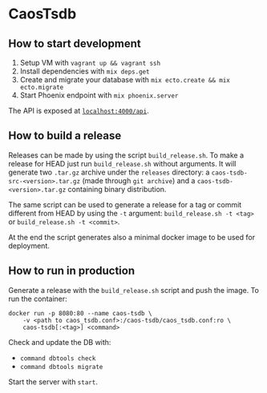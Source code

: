 # CaosTsdb

## How to start development

  1. Setup VM with `vagrant up && vagrant ssh`
  2. Install dependencies with `mix deps.get`
  3. Create and migrate your database with `mix ecto.create && mix ecto.migrate`
  4. Start Phoenix endpoint with `mix phoenix.server`

The API is exposed at [`localhost:4000/api`](http://localhost:4000/api).

## How to build a release

Releases can be made by using the script `build_release.sh`. To make a
release for HEAD just run `build_release.sh` without arguments. It will
generate two `.tar.gz` archive under the `releases` directory: a
`caos-tsdb-src-<version>.tar.gz` (made through `git archive`) and a
`caos-tsdb-<version>.tar.gz` containing binary distribution.

The same script can be used to generate a release for a tag or commit
different from HEAD by using the `-t` argument: `build_release.sh -t
<tag>` or `build_release.sh -t <commit>`.

At the end the script generates also a minimal docker image to be used
for deployment.

## How to run in production

Generate a release with the `build_release.sh` script and push the
image. To run the container:
```
docker run -p 8080:80 --name caos-tsdb \
    -v <path to caos_tsdb.conf>:/caos-tsdb/caos_tsdb.conf:ro \
    caos-tsdb[:<tag>] <command>
```

Check and update the DB with:
  - `command dbtools check`
  - `command dbtools migrate`

Start the server with `start`.
